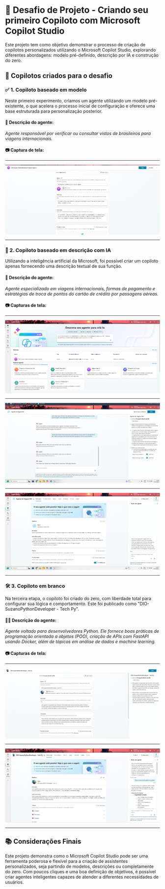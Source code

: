 # 🚀 Desafio de Projeto - Criando seu primeiro Copiloto com Microsoft Copilot Studio

Este projeto tem como objetivo demonstrar o processo de criação de copilotos personalizados utilizando o Microsoft Copilot Studio, explorando diferentes abordagens: modelo pré-definido, descrição por IA e construção do zero.

## 📌 Copilotos criados para o desafio


### ✅ 1. Copiloto baseado em modelo
Neste primeiro experimento, criamos um agente utilizando um modelo pré-existente, o que acelera o processo inicial de configuração e oferece uma base estruturada para personalização posterior.

#### 🧭 Descrição do agente:

*Agente responsável por verificar ou consultar vistos de brasileiros para viagens internacionais.*

#### 📷 Captura de tela:

---

<img src="../../public/Microsoft Copilot Studio - Criando Agente de Viagens.png" alt="Menu de criação do Agente Copiloto">

---

### 🧠 2. Copiloto baseado em descrição com IA

Utilizando a inteligência artificial da Microsoft, foi possível criar um copiloto apenas fornecendo uma descrição textual de sua função.

#### 🛫 Descrição do agente:

*Agente especializado em viagens internacionais, formas de pagamento e estratégias de troca de pontos do cartão de crédito por passagens aéreas.*

#### 📷 Capturas de tela:

---

<img src="../../public/Microsoft Copilot Studio - Criando copiloto baseado em descrição com IA part 1.png" alt="Menu de criação do copiloto baseado em descrição com IA">

---


<img src="../../public/Microsoft Copilot Studio - Criando copiloto baseado em descrição com IA part 2.png" alt="Menu de configuração para criação do copiloto baseado em descrição com IA">

---

<img src="../../public/Microsoft Copilot Studio - Criando copiloto baseado em descrição com IA part 3.png" alt="Menu do copiloto criado baseado em descrição com IA">

---

### 🛠️ 3. Copiloto em branco
Na terceira etapa, o copiloto foi criado do zero, com liberdade total para configurar sua lógica e comportamento. Este foi publicado como "DIO-SuzanoPythonDeveloper - Tech Py".

#### 👨‍💻 Descrição do agente:

*Agente voltado para desenvolvedores Python. Ele fornece boas práticas de programação orientada a objetos (POO), criação de APIs com FastAPI usando Docker, além de tópicos em análise de dados e machine learning.*

#### 📷 Capturas de tela:

---

<img src="../../public/Microsoft Copilot Studio - Criando copiloto em branco part 1.png" alt="Menu do copiloto para criação">

---

<img src="../../public/Microsoft Copilot Studio - Criando copiloto em branco part 2.png" alt="Menu do copiloto criado">

---

## 📚 Considerações Finais
Este projeto demonstra como o Microsoft Copilot Studio pode ser uma ferramenta poderosa e flexível para a criação de assistentes personalizados, seja partindo de modelos, descrições ou completamente do zero. Com poucos cliques e uma boa definição de objetivos, é possível criar agentes inteligentes capazes de atender a diferentes necessidades de usuários.

